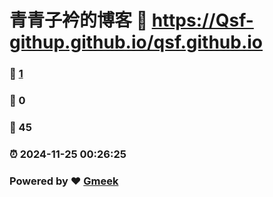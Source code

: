 # 青青子衿的博客 :link: https://Qsf-githup.github.io/qsf.github.io 
### :page_facing_up: [1](https://Qsf-githup.github.io/qsf.github.io/tag.html) 
### :speech_balloon: 0 
### :hibiscus: 45 
### :alarm_clock: 2024-11-25 00:26:25 
### Powered by :heart: [Gmeek](https://github.com/Meekdai/Gmeek)
